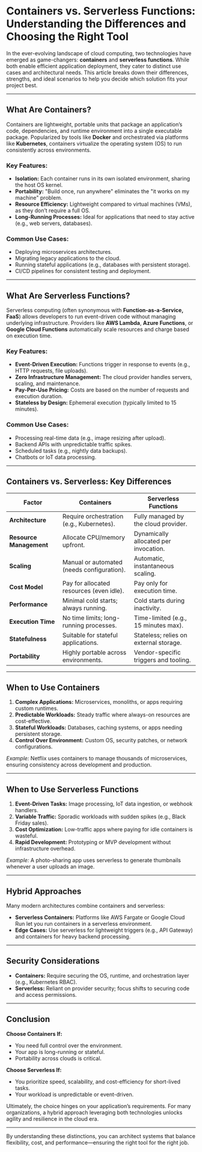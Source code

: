 # Containers vs. Serverless Functions: Understanding the Differences and Choosing the Right Tool

In the ever-evolving landscape of cloud computing, two technologies have emerged as game-changers: **containers** and **serverless functions**. While both enable efficient application deployment, they cater to distinct use cases and architectural needs. This article breaks down their differences, strengths, and ideal scenarios to help you decide which solution fits your project best.

---

## What Are Containers?

Containers are lightweight, portable units that package an application’s code, dependencies, and runtime environment into a single executable package. Popularized by tools like **Docker** and orchestrated via platforms like **Kubernetes**, containers virtualize the operating system (OS) to run consistently across environments.

### Key Features:
- **Isolation:** Each container runs in its own isolated environment, sharing the host OS kernel.
- **Portability:** "Build once, run anywhere" eliminates the "it works on my machine" problem.
- **Resource Efficiency:** Lightweight compared to virtual machines (VMs), as they don’t require a full OS.
- **Long-Running Processes:** Ideal for applications that need to stay active (e.g., web servers, databases).

### Common Use Cases:
- Deploying microservices architectures.
- Migrating legacy applications to the cloud.
- Running stateful applications (e.g., databases with persistent storage).
- CI/CD pipelines for consistent testing and deployment.

---

## What Are Serverless Functions?

Serverless computing (often synonymous with **Function-as-a-Service, FaaS**) allows developers to run event-driven code without managing underlying infrastructure. Providers like **AWS Lambda**, **Azure Functions**, or **Google Cloud Functions** automatically scale resources and charge based on execution time.

### Key Features:
- **Event-Driven Execution:** Functions trigger in response to events (e.g., HTTP requests, file uploads).
- **Zero Infrastructure Management:** The cloud provider handles servers, scaling, and maintenance.
- **Pay-Per-Use Pricing:** Costs are based on the number of requests and execution duration.
- **Stateless by Design:** Ephemeral execution (typically limited to 15 minutes).

### Common Use Cases:
- Processing real-time data (e.g., image resizing after upload).
- Backend APIs with unpredictable traffic spikes.
- Scheduled tasks (e.g., nightly data backups).
- Chatbots or IoT data processing.

---

## Containers vs. Serverless: Key Differences

| **Factor**          | **Containers**                          | **Serverless Functions**               |
|----------------------|-----------------------------------------|-----------------------------------------|
| **Architecture**     | Require orchestration (e.g., Kubernetes). | Fully managed by the cloud provider.   |
| **Resource Management** | Allocate CPU/memory upfront.          | Dynamically allocated per invocation.  |
| **Scaling**          | Manual or automated (needs configuration). | Automatic, instantaneous scaling.      |
| **Cost Model**       | Pay for allocated resources (even idle). | Pay only for execution time.           |
| **Performance**      | Minimal cold starts; always running.     | Cold starts during inactivity.         |
| **Execution Time**   | No time limits; long-running processes.  | Time-limited (e.g., 15 minutes max).   |
| **Statefulness**     | Suitable for stateful applications.      | Stateless; relies on external storage. |
| **Portability**      | Highly portable across environments.     | Vendor-specific triggers and tooling.   |

---

## When to Use Containers

1. **Complex Applications:** Microservices, monoliths, or apps requiring custom runtimes.
2. **Predictable Workloads:** Steady traffic where always-on resources are cost-effective.
3. **Stateful Workloads:** Databases, caching systems, or apps needing persistent storage.
4. **Control Over Environment:** Custom OS, security patches, or network configurations.

*Example:* Netflix uses containers to manage thousands of microservices, ensuring consistency across development and production.

---

## When to Use Serverless Functions

1. **Event-Driven Tasks:** Image processing, IoT data ingestion, or webhook handlers.
2. **Variable Traffic:** Sporadic workloads with sudden spikes (e.g., Black Friday sales).
3. **Cost Optimization:** Low-traffic apps where paying for idle containers is wasteful.
4. **Rapid Development:** Prototyping or MVP development without infrastructure overhead.

*Example:* A photo-sharing app uses serverless to generate thumbnails whenever a user uploads an image.

---

## Hybrid Approaches

Many modern architectures combine containers and serverless:
- **Serverless Containers:** Platforms like AWS Fargate or Google Cloud Run let you run containers in a serverless environment.
- **Edge Cases:** Use serverless for lightweight triggers (e.g., API Gateway) and containers for heavy backend processing.

---

## Security Considerations

- **Containers:** Require securing the OS, runtime, and orchestration layer (e.g., Kubernetes RBAC).
- **Serverless:** Reliant on provider security; focus shifts to securing code and access permissions.

---

## Conclusion

**Choose Containers If:**
- You need full control over the environment.
- Your app is long-running or stateful.
- Portability across clouds is critical.

**Choose Serverless If:**
- You prioritize speed, scalability, and cost-efficiency for short-lived tasks.
- Your workload is unpredictable or event-driven.

Ultimately, the choice hinges on your application’s requirements. For many organizations, a hybrid approach leveraging both technologies unlocks agility and resilience in the cloud era.

---

By understanding these distinctions, you can architect systems that balance flexibility, cost, and performance—ensuring the right tool for the right job.